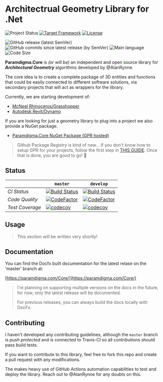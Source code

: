 # Architectrual Geometry Library for .Net

![Project Status](https://img.shields.io/badge/status-Under%20Development-red.svg)
[![Target Framework](https://img.shields.io/badge/Target%20Framework-.NetStandard2.0-blueviolet.svg)](https://docs.microsoft.com/en-us/dotnet/standard/net-standard)
[![License](https://img.shields.io/github/license/Paramdigma/Core.svg)](https://github.com/Paramdigma/Core/blob/master/LICENSE)

![GitHub release (latest SemVer)](https://img.shields.io/github/v/release/paramdigma/core?sort=semver)
![GitHub commits since latest release (by SemVer)](https://img.shields.io/github/commits-since/paramdigma/core/latest/master?sort=semver)
![Main language](https://img.shields.io/github/languages/top/Paramdigma/Core.svg)
![Code Size](https://img.shields.io/github/languages/code-size/Paramdigma/Core.svg)

**Paramdigma.Core** is _(or will be)_ an independent and open source library for **_Architectural Geometry_** algorithms developed by @AlanRynne.

The core idea is to create a complete package of 3D entities and functions that could be easily connected to different software solutions, via secondary projects that will act as wrappers for the library.

Currently, we are starting development of:

- [McNeel Rhinoceros/Grasshopper](https://github.com/paramdigma/core.grasshopper)
- [Autodesk Revit/Dynamo](https://github.com/paramdigma/core.dynamo)

If you are looking for just a geometry library to plug into a project we also provide a NuGet package.
- [Paramdigma.Core NuGet Package (GPR hosted)](https://github.com/Paramdigma/Core/packages/268763)

> Github Package Registry is kind of new... If you don't know how to setup GPR for your projects, follow the first step in [THIS GUIDE](https://help.github.com/en/packages/using-github-packages-with-your-projects-ecosystem/configuring-dotnet-cli-for-use-with-github-packages#authenticating-with-a-personal-access-token). Once that is done, you are good to go! 🚀

## Status

|                 | `master`                                                                                                                                                               | `develop`                                                                                                                                                                   |
| --------------- | ---------------------------------------------------------------------------------------------------------------------------------------------------------------------- | -------------------------------------------------------------------------------------------------------------------------------------------------------------------------------- |
| _CI Status_     | [![Build Status](https://travis-ci.com/Paramdigma/Core.svg?branch=master)](https://travis-ci.com/Paramdigma/Core)                                                      | [![Build Status](https://travis-ci.com/Paramdigma/Core.svg?branch=develop)](https://travis-ci.com/Paramdigma/Core)                                                           |
| _Code Quality_  | [![CodeFactor](https://www.codefactor.io/repository/github/Paramdigma/Core/badge/master)](https://www.codefactor.io/repository/github/Paramdigma/Core/overview/master) | [![CodeFactor](https://www.codefactor.io/repository/github/Paramdigma/Core/badge/develop)](https://www.codefactor.io/repository/github/Paramdigma/Core/overview/develop) |
| _Test Coverage_ | [![codecov](https://codecov.io/gh/Paramdigma/Core/branch/master/graph/badge.svg)](https://codecov.io/gh/Paramdigma/Core/branch/master)                                 | [![codecov](https://codecov.io/gh/Paramdigma/Core/branch/develop/graph/badge.svg)](https://codecov.io/gh/Paramdigma/Core/branch/develop)                                 |

## Usage

> This section will be written very shortly!

## Documentation

You can find the Docfx built documentation for the latest relase on the 'master' branch at:

[https://paramdigma.com/Core/](https://paramdigma.com/Core/)

> I'm planning on supporting multiple versions on the docs in the future, for now, only the latest release will be documented.
> 
> For previous releases, you can always build the docs locally with DocFx.

## Contributing

I haven't developed any contributing guidelines, although the `master` branch is _push protected_ and is connected to Travis-CI so all contributions should pass build tests.

If you want to contribute to this library, feel free to fork this repo and create a pull request with any modifications.

The makes heavy use of GitHub Actions automation capabilities to test and deploy the library. Reach out to @AlanRynne for any doubts on this.